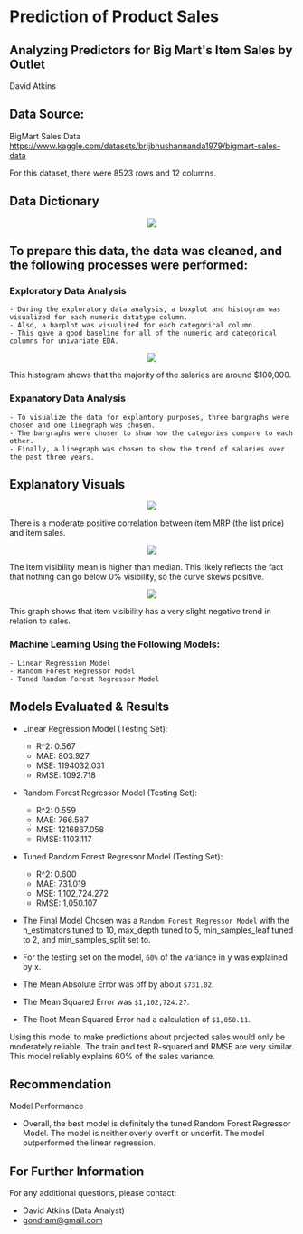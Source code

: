 # Prediction of Product Sales

## Analyzing Predictors for Big Mart's Item Sales by Outlet 

David Atkins

## Data Source: 
BigMart Sales Data 
https://www.kaggle.com/datasets/brijbhushannanda1979/bigmart-sales-data

For this dataset, there were 8523 rows and 12 columns.

## Data Dictionary

<p align = "center"> 
  <img src = "https://github.com/Gondram/Prediction-of-Product-Sales/assets/8175014/a76d0afd-ad07-40ed-bc59-c8a15e72ec11">
</p>


## To prepare this data, the data was cleaned, and the following processes were performed:

### Exploratory Data Analysis
    - During the exploratory data analysis, a boxplot and histogram was visualized for each numeric datatype column. 
    - Also, a barplot was visualized for each categorical column. 
    - This gave a good baseline for all of the numeric and categorical columns for univariate EDA.
    

<p align = "center"> 
  <img src = "https://github.com/Gondram/Prediction-of-Product-Sales/assets/8175014/68852655-7b6d-4994-a929-6a433b9ab844">
</p>

This histogram shows that the majority of the salaries are around $100,000.


 ### Expanatory Data Analysis
    - To visualize the data for explantory purposes, three bargraphs were chosen and one linegraph was chosen.
    - The bargraphs were chosen to show how the categories compare to each other. 
    - Finally, a linegraph was chosen to show the trend of salaries over the past three years. 


## Explanatory Visuals

<p align = "center"> 
  <img src = "https://github.com/Gondram/Prediction-of-Product-Sales/assets/8175014/f014c9ae-7bb2-4c6a-b2d4-85f81b3fdd1b">
</p>

There is a moderate positive correlation between item MRP (the list price) and item sales. 

<p align = "center"> 
  <img src = "https://github.com/Gondram/Prediction-of-Product-Sales/assets/8175014/68852655-7b6d-4994-a929-6a433b9ab844">
</p>

The Item visibility mean is higher than median. This likely reflects the fact that nothing can go below 0% visibility, so the curve skews positive.

<p align = "center"> 
  <img src = "https://lh3.googleusercontent.com/drive-viewer/AITFw-wctmTdTcf8LMX-wWkk8mM1GKWGkAdmenQqe6wcu61JDxvMPG17cW8l5k58BtXWPom8zfkVQU8E3Z5yWvHOadYneJ44=s2560">
</p>

This graph shows that item visibility has a very slight negative trend in relation to sales.



 ### Machine Learning Using the Following Models:
    - Linear Regression Model
    - Random Forest Regressor Model
    - Tuned Random Forest Regressor Model
    
    
## Models Evaluated & Results

- Linear Regression Model (Testing Set):
  - R^2: 0.567
  - MAE: 803.927
  - MSE: 1194032.031
  - RMSE: 1092.718

- Random Forest Regressor Model (Testing Set):
  - R^2: 0.559
  - MAE: 766.587
  - MSE: 1216867.058
  - RMSE: 1103.117

- Tuned Random Forest Regressor Model (Testing Set):
  - R^2: 0.600
  - MAE: 731.019
  - MSE: 1,102,724.272
  - RMSE: 1,050.107


- The Final Model Chosen was a `Random Forest Regressor Model` with the n_estimators tuned to 10, max_depth tuned to 5, min_samples_leaf tuned to 2, and min_samples_split set to.
- For the testing set on the model, `60%` of the variance in y was explained by x. 
- The Mean Absolute Error was off by about `$731.02`.
- The Mean Squared Error was `$1,102,724.27`.
- The Root Mean Squared Error had a calculation of `$1,050.11`.

Using this model to make predictions about projected sales would only be moderately reliable. The train and test R-squared and RMSE are very similar. This model reliably explains 60% of the sales variance.

## Recommendation

Model Performance
- Overall, the best model is definitely the tuned Random Forest Regressor Model. The model is neither overly overfit or underfit. The model outperformed the linear regression.

## For Further Information

For any additional questions, please contact: 
- David Atkins (Data Analyst)
- gondram@gmail.com

